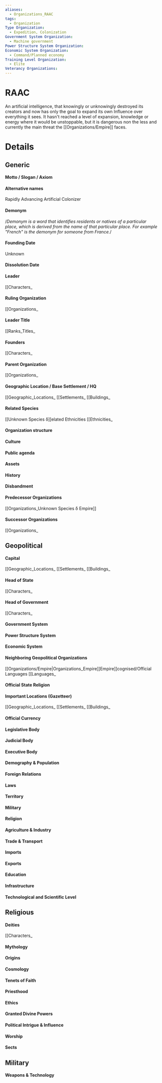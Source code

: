 ```yaml
---
aliases:
  - Organizations_RAAC
tags:
  - Organization
Type Organization:
  - Expedition, Colonization
Government System Organization:
  - Machine government
Power Structure System Organization: 
Economic System Organization:
  - Command/Planned economy
Training Level Organization:
  - Elite
Veterancy Organizations:
---
```

# RAAC
An artificial intelligence, that knowingly or unknowingly destroyed its creators and now has only the goal to expand its own Influence over everything it sees. It hasn't reached a level of expansion, knowledge or energy where it would be unstoppable, but it is dangerous non the less and currently the main threat the [[Organizations/Empire]] faces.



# Details

## Generic
#### Motto / Slogan / Axiom
#### Alternative names
Rapidly Advancing Artificial Colonizer
#### Demonym
/*Demonym is a word that identifies residents or natives of a particular place, which is derived from the name of that particular place. For example "French" is the demonym for someone from France.*/
#### Founding Date
Unknown
#### Dissolution Date
#### Leader
[[Characters_
#### Ruling Organization
[[Organizations_
#### Leader Title
[[Ranks_Titles_
#### Founders
[[Characters_
#### Parent Organization
[[Organizations_
#### Geographic Location / Base Settlement / HQ
[[Geographic_Locations_
[[Settlements_
[[Buildings_
#### Related Species
[[Unknown Species δ]]elated Ethnicities
[[Ethnicities_
#### Organization structure
#### Culture
#### Public agenda
#### Assets
#### History
#### Disbandment
#### Predecessor Organizations
[[Organizations_Unknown Species δ Empire]] 
#### Successor Organizations
[[Organizations_
## Geopolitical
#### Capital
[[Geographic_Locations_
[[Settlements_
[[Buildings_
#### Head of State
[[Characters_
#### Head of Government
[[Characters_
#### Government System
#### Power Structure System
#### Economic System
#### Neighboring Geopolitical Organizations
[[Organizations/Empire|Organizations_Empire]]Empire]]cognised/Official Languages
[[Languages_
#### Official State Religion
#### Important Locations (Gazetteer)
[[Geographic_Locations_
[[Settlements_
[[Buildings_
#### Official Currency
#### Legislative Body
#### Judicial Body
#### Executive Body
#### Demography & Population
#### Foreign Relations
#### Laws
#### Territory
#### Military
#### Religion
#### Agriculture & Industry
#### Trade & Transport
#### Imports
#### Exports
#### Education
#### Infrastructure
#### Technological and Scientific Level
## Religious
#### Deities
[[Characters_
#### Mythology
#### Origins
#### Cosmology
#### Tenets of Faith
#### Priesthood
#### Ethics
#### Granted Divine Powers
#### Political Intrigue & Influence
#### Worship
#### Sects
## Military
#### Weapons & Technology
